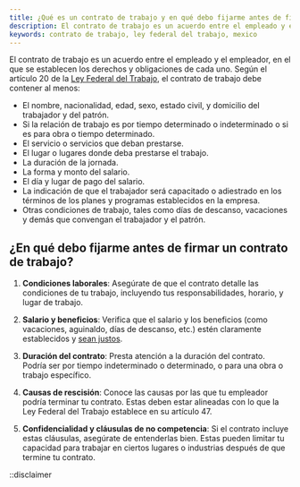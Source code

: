 ```yaml
---
title: ¿Qué es un contrato de trabajo y en qué debo fijarme antes de firmar uno?
description: El contrato de trabajo es un acuerdo entre el empleado y el empleador, en el que se establecen los derechos y obligaciones de cada uno. Aprende qué debe contener un contrato de trabajo y en qué debes fijarte antes de firmar uno.
keywords: contrato de trabajo, ley federal del trabajo, mexico
---
```

El contrato de trabajo es un acuerdo entre el empleado y el empleador, en el que se establecen los derechos y obligaciones de cada uno. Según el artículo 20 de la [Ley Federal del Trabajo](/ley-federal-del-trabajo), el contrato de trabajo debe contener al menos:

- El nombre, nacionalidad, edad, sexo, estado civil, y domicilio del trabajador y del patrón.
- Si la relación de trabajo es por tiempo determinado o indeterminado o si es para obra o tiempo determinado.
- El servicio o servicios que deban prestarse.
- El lugar o lugares donde deba prestarse el trabajo.
- La duración de la jornada.
- La forma y monto del salario.
- El día y lugar de pago del salario.
- La indicación de que el trabajador será capacitado o adiestrado en los términos de los planes y programas establecidos en la empresa.
- Otras condiciones de trabajo, tales como días de descanso, vacaciones y demás que convengan el trabajador y el patrón.

## ¿En qué debo fijarme antes de firmar un contrato de trabajo?

1. **Condiciones laborales**: Asegúrate de que el contrato detalle las condiciones de tu trabajo, incluyendo tus responsabilidades, horario, y lugar de trabajo.

2. **Salario y beneficios**: Verifica que el salario y los beneficios (como vacaciones, aguinaldo, días de descanso, etc.) estén claramente establecidos y [sean justos](/articulos/como-funcionan-los-dias-de-descanso).

3. **Duración del contrato**: Presta atención a la duración del contrato. Podría ser por tiempo indeterminado o determinado, o para una obra o trabajo específico.

4. **Causas de rescisión**: Conoce las causas por las que tu empleador podría terminar tu contrato. Estas deben estar alineadas con lo que la Ley Federal del Trabajo establece en su artículo 47.

5. **Confidencialidad y cláusulas de no competencia**: Si el contrato incluye estas cláusulas, asegúrate de entenderlas bien. Estas pueden limitar tu capacidad para trabajar en ciertos lugares o industrias después de que termine tu contrato.

::disclaimer
